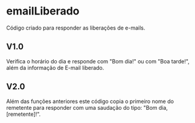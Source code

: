 # emailLiberado
Código criado para responder as liberações de e-mails.

## V1.0
Verifica o horário do dia e responde com "Bom dia!" ou com "Boa tarde!", além da informação de E-mail liberado.

## V2.0
Além das funções anteriores este código copia o primeiro nome do remetente para responder com uma saudação do tipo: "Bom dia, [remetente]!".
